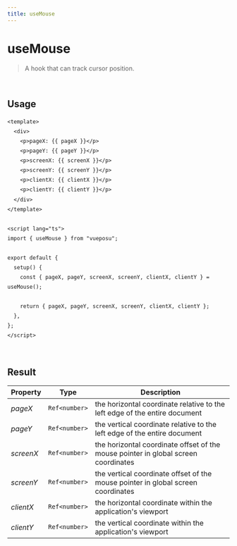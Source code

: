 ```yaml
---
title: useMouse
---
```


# useMouse

> A hook that can track cursor position.

<br />

## Usage

<script>
import UseMouseDemo from './../.vitepress/components/UseMouseDemo.vue'

export default {
  components: {
    UseMouseDemo
  }
}
</script>
<UseMouseDemo />

```vue
<template>
  <div>
    <p>pageX: {{ pageX }}</p>
    <p>pageY: {{ pageY }}</p>
    <p>screenX: {{ screenX }}</p>
    <p>screenY: {{ screenY }}</p>
    <p>clientX: {{ clientX }}</p>
    <p>clientY: {{ clientY }}</p>
  </div>
</template>

<script lang="ts">
import { useMouse } from "vueposu";

export default {
  setup() {
    const { pageX, pageY, screenX, screenY, clientX, clientY } = useMouse();

    return { pageX, pageY, screenX, screenY, clientX, clientY };
  },
};
</script>
```

<br />

<style>code { line-height: 1.85em; }</style>

## Result

| Property  | Type          | Description                                                                        |
| --------- | ------------- | ---------------------------------------------------------------------------------- |
| _pageX_   | `Ref<number>` | the horizontal coordinate relative to the left edge of the entire document         |
| _pageY_   | `Ref<number>` | the vertical coordinate relative to the left edge of the entire document           |
| _screenX_ | `Ref<number>` | the horizontal coordinate offset of the mouse pointer in global screen coordinates |
| _screenY_ | `Ref<number>` | the vertical coordinate offset of the mouse pointer in global screen coordinates   |
| _clientX_ | `Ref<number>` | the horizontal coordinate within the application's viewport                        |
| _clientY_ | `Ref<number>` | the vertical coordinate within the application's viewport                          |
